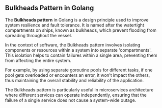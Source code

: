 
## Bulkheads Pattern in Golang

The **Bulkheads pattern** in Golang is a design principle used to improve system resilience and fault tolerance. It is named after the watertight compartments on ships, known as bulkheads, which prevent flooding from spreading throughout the vessel.

In the context of software, the Bulkheads pattern involves isolating components or resources within a system into separate 'compartments'. This isolation helps to contain failures within a single area, preventing them from affecting the entire system.

For example, by using separate goroutine pools for different tasks, if one pool gets overloaded or encounters an error, it won't impact the others, thus maintaining the overall stability and reliability of the application.

The Bulkheads pattern is particularly useful in microservices architecture where different services can operate independently, ensuring that the failure of a single service does not cause a system-wide outage.
